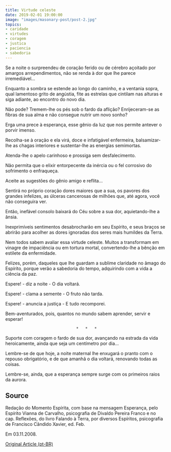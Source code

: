 ```yaml
---
title: Virtude celeste
date: 2019-02-01 19:00:00
image: "images/masonary-post/post-2.jpg"
topics: 
- caridade
- virtudes
- coragem
- justica
- paciencia
- sabedoria
---
```



Se a noite o surpreendeu de coração ferido ou de cérebro açoitado por amargos
arrependimentos, não se renda à dor que lhe parece irremediável...

Enquanto a sombra se estende ao longo do caminho, e a ventania sopra, qual
lamentoso grito de angústia, fite as estrelas que cintilam nas alturas e siga
adiante, ao encontro do novo dia.

Não pode? Tremem-lhe os pés sob o fardo da aflição? Enrijeceram-se as fibras de
sua alma e não consegue nutrir um novo sonho?

Erga uma prece à esperança, esse gênio da luz que nos permite antever o porvir
imenso.

Recolha-se à oração e ela virá, doce e infatigável enfermeira, balsamizar-lhe
as chagas interiores e sustentar-lhe as energias semimortas.

Atenda-lhe o apelo carinhoso e prossiga sem desfalecimento.

Não permita que o elixir entorpecente da inércia ou o fel corrosivo do
sofrimento o enfraqueça.

Aceite as sugestões do gênio amigo e reflita...

Sentirá no próprio coração dores maiores que a sua, os pavores dos grandes
infelizes, as úlceras cancerosas de milhões que, até agora, você não conseguira
ver.

Então, inefável consolo baixará do Céu sobre a sua dor, aquietando-lhe a ânsia.

Inexprimíveis sentimentos desabrocharão em seu Espírito, e seus braços se
abrirão para acolher as dores ignoradas dos seres mais humildes da Terra.

Nem todos sabem avaliar essa virtude celeste. Muitos a transformam em vinagre
de impaciência ou em tortura mortal, convertendo-lhe a bênção em estilete da
enfermidade.

Felizes, porém, daqueles que lhe guardam a sublime claridade no âmago do
Espírito, porque verão a sabedoria do tempo, adquirindo com a vida a ciência da
paz.

Espere! - diz a noite - O dia voltará.

Espere! - clama a semente - O fruto não tarda.

Espere! - anuncia a justiça - E tudo recomporei.

Bem-aventurados, pois, quantos no mundo sabem aprender, servir e esperar!

                                   *   *   *

Suporte com coragem o fardo de sua dor, avançando na estrada da vida
heroicamente, ainda que seja um centímetro por dia...

Lembre-se de que hoje, a noite maternal lhe enxugará o pranto com o repouso
obrigatório, e de que amanhã o dia voltará, renovando todas as coisas.

Lembre-se, ainda, que a esperança sempre surge com os primeiros raios da
aurora.

## Source
Redação do Momento Espírita, com base na mensagem
Esperança, pelo Espírito Vianna de Carvalho, psicografia
de Divaldo Pereira Franco e no cap. Reflexões, do livro
Falando à Terra, por diversos Espíritos, psicografia
de Francisco Cândido Xavier, ed. Feb.

Em 03.11.2008.

[Original Article (pt-BR)](http://www.momento.com.br/pt/ler_texto.php?id=2023)
